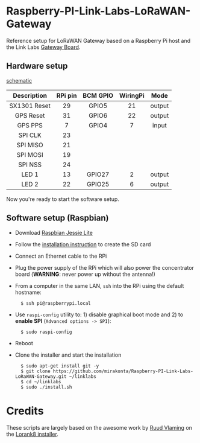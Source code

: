 # Raspberry-PI-Link-Labs-LoRaWAN-Gateway

Reference setup for LoRaWAN Gateway based on a Raspberry Pi host and the Link Labs [Gateway Board](http://store.link-labs.com/products/lorawan-raspberry-pi-board).

## Hardware setup

[schematic](http://forum.thethingsnetwork.org/uploads/default/original/1X/dbdd7deb2b854bb7104019d79683f2d1ae9f1c51.pdf)

| Description | RPi pin | BCM GPIO | WiringPi | Mode
| :---: | :---: | :---: | :---: | :---:
| SX1301 Reset  | 29 | GPIO5  | 21 | output
| GPS Reset     | 31 | GPIO6  | 22 | output
| GPS PPS       | 7  | GPIO4  | 7  | input  
| SPI CLK       | 23 |        |    | 
| SPI MISO      | 21 |        |    | 
| SPI MOSI      | 19 |        |    | 
| SPI NSS       | 24 |        |    | 
| LED 1         | 13 | GPIO27 | 2  | output
| LED 2         | 22 | GPIO25 | 6  | output

Now you're ready to start the software setup.

## Software setup (Raspbian)

- Download [Raspbian Jessie Lite](https://www.raspberrypi.org/downloads/raspbian/)
- Follow the [installation instruction](https://www.raspberrypi.org/documentation/installation/installing-images/README.md) to create the SD card
- Connect an Ethernet cable to the RPi
- Plug the power supply of the RPi which will also power the concentrator board (**WARNING**: never power up without the antenna!)
- From a computer in the same LAN, `ssh` into the RPi using the default hostname:

        $ ssh pi@raspberrypi.local

- Use `raspi-config` utility to: 1) disable graphical boot mode and 2) to **enable SPI** (`Advanced options -> SPI`):

        $ sudo raspi-config

- Reboot

- Clone the installer and start the installation

        $ sudo apt-get install git -y
        $ git clone https://github.com/mirakonta/Raspberry-PI-Link-Labs-LoRaWAN-Gateway.git ~/linklabs
        $ cd ~/linklabs
        $ sudo ./install.sh


# Credits

These scripts are largely based on the awesome work by [Ruud Vlaming](https://github.com/devlaam) on the [Lorank8 installer](https://github.com/Ideetron/Lorank).
